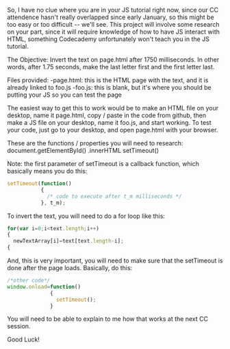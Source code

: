 So, I have no clue where you are in your JS tutorial right now, since our CC attendence hasn't really overlapped since early January, so this might be too easy or too difficult -- we'll see.
This project will involve some research on your part, since it will require knowledge of how to have JS interact with HTML, something Codecademy unfortunately won't teach you in the JS tutorial.

The Objective: Invert the text on page.html after 1750 milliseconds.  In other words, after 1.75 seconds, make the last letter first and the first letter last.

Files provided:
-page.html: this is the HTML page with the text, and it is already linked to foo.js
-foo.js: this is blank, but it's where you should be putting your JS so you can test the page

The easiest way to get this to work would be to make an HTML file on your desktop, name it page.html, copy / paste in the code from github, then make a JS file on your desktop, name it foo.js, and start working.  To test your code, just go to your desktop, and open page.html with your browser.

These are the functions / properties you will need to research:
document.getElementById()
.innerHTML
setTimeout()

Note: the first parameter of setTimeout is a callback function, which basically means you do this:
```js
setTimeout(function()
           {
             /* code to execute after t_m milliseconds */
           }, t_m);
```

To invert the text, you will need to do a for loop like this:
```js
for(var i=0;i<text.length;i++)
{
  newTextArray[i]=text[text.length-i];
{
```

And, this is very important, you will need to make sure that the setTimeout is done after the page loads.  Basically, do this:
```js
/*other code*/
window.onload=function()
              {
                setTimeout();
              }
```
You will need to be able to explain to me how that works at the next CC session.

Good Luck!
